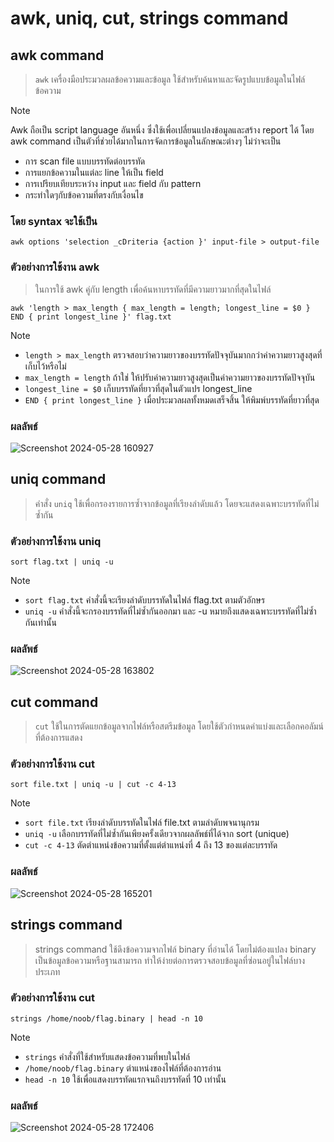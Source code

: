 # awk, uniq, cut, strings command

## awk command

> `awk` เครื่องมือประมวลผลข้อความและข้อมูล ใช้สำหรับค้นหาและจัดรูปแบบข้อมูลในไฟล์ข้อความ

> [!NOTE]
> Awk ถือเป็น script language อันหนึ่ง ซึ่งใช้เพื่อเปลี่ยนแปลงข้อมูลและสร้าง report ได้ โดย awk command เป็นตัวที่ช่วยได้มากในการจัดการข้อมูลในลักษณะต่างๆ ไม่ว่าจะเป็น
> - การ scan file แบบบรรทัดต่อบรรทัด
> - การแยกข้อความในแต่ละ line ให้เป็น field
> - การเปรียบเทียบระหว่าง input และ field กับ pattern
> - กระทำใดๆกับข้อความที่ตรงกับเงื่อนไข

### โดย syntax จะใช้เป็น

```
awk options 'selection _cDriteria {action }' input-file > output-file
```

### ตัวอย่างการใช้งาน awk

> ในการใช้ awk คู่กับ length เพื่อค้นหาบรรทัดที่มีความยาวมากที่สุดในไฟล์

```
awk 'length > max_length { max_length = length; longest_line = $0 } END { print longest_line }' flag.txt
```
> [!NOTE]
> - `length > max_length` ตรวจสอบว่าความยาวของบรรทัดปัจจุบันมากกว่าค่าความยาวสูงสุดที่เก็บไว้หรือไม่
> - `max_length = length` ถ้าใช่ ให้ปรับค่าความยาวสูงสุดเป็นค่าความยาวของบรรทัดปัจจุบัน
> - `longest_line = $0` เก็บบรรทัดที่ยาวที่สุดในตัวแปร longest_line
> - `END { print longest_line }` เมื่อประมวลผลทั้งหมดเสร็จสิ้น ให้พิมพ์บรรทัดที่ยาวที่สุด

### ผลลัพธ์

![Screenshot 2024-05-28 160927](https://github.com/Atiwitch15101/Linux-Knowledge/assets/159407312/71f2e569-3641-4e2a-942b-8e98682a336e)

## uniq command

> คำสั่ง `uniq` ใช้เพื่อกรองรายการซ้ำจากข้อมูลที่เรียงลำดับแล้ว โดยจะแสดงเฉพาะบรรทัดที่ไม่ซ้ำกัน

### ตัวอย่างการใช้งาน uniq

```
sort flag.txt | uniq -u
```

> [!NOTE]
> - `sort flag.txt` คำสั่งนี้จะเรียงลำดับบรรทัดในไฟล์ flag.txt ตามตัวอักษร
> - `uniq -u` คำสั่งนี้จะกรองบรรทัดที่ไม่ซ้ำกันออกมา และ -u หมายถึงแสดงเฉพาะบรรทัดที่ไม่ซ้ำกันเท่านั้น

### ผลลัพธ์

![Screenshot 2024-05-28 163802](https://github.com/Atiwitch15101/Linux-Knowledge/assets/159407312/f4507dfe-55db-4a5c-b70f-fd73fcc1820c)

## cut command

> `cut` ใช้ในการตัดแยกข้อมูลจากไฟล์หรือสตรีมข้อมูล โดยใช้ตัวกำหนดคำแบ่งและเลือกคอลัมน์ที่ต้องการแสดง

### ตัวอย่างการใช้งาน cut

```
sort file.txt | uniq -u | cut -c 4-13
```

> [!NOTE]
> - `sort file.txt` เรียงลำดับบรรทัดในไฟล์ file.txt ตามลำดับพจนานุกรม
> - `uniq -u` เลือกบรรทัดที่ไม่ซ้ำกันเพียงครั้งเดียวจากผลลัพธ์ที่ได้จาก sort (unique)
> - `cut -c 4-13` ตัดตำแหน่งข้อความที่ตั้งแต่ตำแหน่งที่ 4 ถึง 13 ของแต่ละบรรทัด

### ผลลัพธ์

![Screenshot 2024-05-28 165201](https://github.com/Atiwitch15101/Linux-Knowledge/assets/159407312/24a09b8d-ed1c-4cf4-933e-47c0a5882d6b)

## strings command

> strings command ใช้ดึงข้อความจากไฟล์ binary ที่อ่านได้ โดยไม่ต้องแปลง binary เป็นข้อมูลข้อความหรือฐานสามารถ ทำให้ง่ายต่อการตรวจสอบข้อมูลที่ซ่อนอยู่ในไฟล์บางประเภท

### ตัวอย่างการใช้งาน cut

```
strings /home/noob/flag.binary | head -n 10
```

> [!NOTE]
> - `strings` คำสั่งที่ใช้สำหรับแสดงข้อความที่พบในไฟล์
> - `/home/noob/flag.binary` ตำแหน่งของไฟล์ที่ต้องการอ่าน
> - `head -n 10` ใช้เพื่อแสดงบรรทัดแรกจนถึงบรรทัดที่ 10 เท่านั้น

### ผลลัพธ์

![Screenshot 2024-05-28 172406](https://github.com/Atiwitch15101/Linux-Knowledge/assets/159407312/7ed0de96-5f13-4960-862c-ddc2413887ae)
